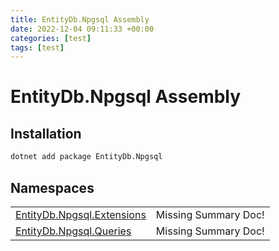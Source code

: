 ```yaml
---
title: EntityDb.Npgsql Assembly
date: 2022-12-04 09:11:33 +00:00
categories: [test]
tags: [test]
---
```


# EntityDb.Npgsql Assembly
## Installation
```sh
dotnet add package EntityDb.Npgsql
```
## Namespaces
<table><tr><td><a href='dotnet-entitydb-npgsql-extensions'>EntityDb.Npgsql.Extensions</a></td><td>Missing Summary Doc!</td></tr><tr><td><a href='dotnet-entitydb-npgsql-queries'>EntityDb.Npgsql.Queries</a></td><td>Missing Summary Doc!</td></tr></table>
